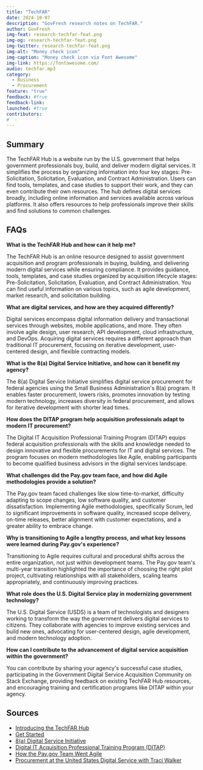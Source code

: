 ```yaml
---
title: "TechFAR"
date: 2024-10-07
description: "GovFresh research notes on TechFAR."
author: GovFresh
img-feat: research-techfar-feat.png
img-og: research-techfar-feat.png
img-twitter: research-techfar-feat.png
img-alt: "Money check icon"
img-caption: "Money check icon via Font Awesome"
img-link: https://fontawesome.com/
audio: techfar.mp3
category:
  - Business
  - Procurement
feature: "true"
feedback: #true
feedback-link: 
launched: #true
contributors:
#  - 
---
```


## Summary

The TechFAR Hub is a website run by the U.S. government that helps government professionals buy, build, and deliver modern digital services. It simplifies the process by organizing information into four key stages: Pre-Solicitation, Solicitation, Evaluation, and Contract Administration. Users can find tools, templates, and case studies to support their work, and they can even contribute their own resources. The hub defines digital services broadly, including online information and services available across various platforms. It also offers resources to help professionals improve their skills and find solutions to common challenges.

## FAQs

**What is the TechFAR Hub and how can it help me?**

The TechFAR Hub is an online resource designed to assist government acquisition and program professionals in buying, building, and delivering modern digital services while ensuring compliance. It provides guidance, tools, templates, and case studies organized by acquisition lifecycle stages: Pre-Solicitation, Solicitation, Evaluation, and Contract Administration. You can find useful information on various topics, such as agile development, market research, and solicitation building.

**What are digital services, and how are they acquired differently?**

Digital services encompass digital information delivery and transactional services through websites, mobile applications, and more. They often involve agile design, user research, API development, cloud infrastructure, and DevOps. Acquiring digital services requires a different approach than traditional IT procurement, focusing on iterative development, user-centered design, and flexible contracting models.

**What is the 8(a) Digital Service Initiative, and how can it benefit my agency?**

The 8(a) Digital Service Initiative simplifies digital service procurement for federal agencies using the Small Business Administration's 8(a) program. It enables faster procurement, lowers risks, promotes innovation by testing modern technology, increases diversity in federal procurement, and allows for iterative development with shorter lead times.

**How does the DITAP program help acquisition professionals adapt to modern IT procurement?**

The Digital IT Acquisition Professional Training Program (DITAP) equips federal acquisition professionals with the skills and knowledge needed to design innovative and flexible procurements for IT and digital services. The program focuses on modern methodologies like Agile, enabling participants to become qualified business advisors in the digital services landscape.

**What challenges did the Pay.gov team face, and how did Agile methodologies provide a solution?**

The Pay.gov team faced challenges like slow time-to-market, difficulty adapting to scope changes, low software quality, and customer dissatisfaction. Implementing Agile methodologies, specifically Scrum, led to significant improvements in software quality, increased scope delivery, on-time releases, better alignment with customer expectations, and a greater ability to embrace change.

**Why is transitioning to Agile a lengthy process, and what key lessons were learned during Pay.gov's experience?**

Transitioning to Agile requires cultural and procedural shifts across the entire organization, not just within development teams. The Pay.gov team's multi-year transition highlighted the importance of choosing the right pilot project, cultivating relationships with all stakeholders, scaling teams appropriately, and continuously improving practices.

**What role does the U.S. Digital Service play in modernizing government technology?**

The U.S. Digital Service (USDS) is a team of technologists and designers working to transform the way the government delivers digital services to citizens. They collaborate with agencies to improve existing services and build new ones, advocating for user-centered design, agile development, and modern technology adoption.

**How can I contribute to the advancement of digital service acquisition within the government?**

You can contribute by sharing your agency's successful case studies, participating in the Government Digital Service Acquisition Community on Stack Exchange, providing feedback on existing TechFAR Hub resources, and encouraging training and certification programs like DITAP within your agency.

## Sources

- [Introducing the TechFAR Hub](https://obamawhitehouse.archives.gov/blog/2016/07/26/introducing-techfar-hub)
- [Get Started](https://techfarhub.usds.gov/get-started/)
- [8(a) Digital Service Initiative](https://techfarhub.usds.gov/get-started/8a/)
- [Digital IT Acquisition Professional Training Program (DITAP)](https://techfarhub.usds.gov/get-started/ditap/)
- [How the Pay.gov Team Went Agile](https://techfarhub.usds.gov/resources/case-studies/how-pay-gov-team-went-agile/)
- [ Procurement at the United States Digital Service with Traci Walker ](https://www.youtube.com/watch?v=4yL65gPY6KQ&list=TLGGslUBX0mdVuQwNzEwMjAyNA)
